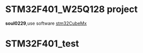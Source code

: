 # STM32F401_W25Q128 project
**soul0229**,use software [stm32CubeMx](https://www.st.com/en/development-tools/stm32cubemx.html)
# STM32F401_test
